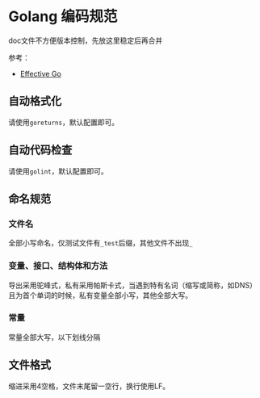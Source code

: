 # Golang 编码规范
doc文件不方便版本控制，先放这里稳定后再合并

参考：
- [Effective Go](https://golang.org/doc/effective_go.html)

## 自动格式化
请使用`goreturns`，默认配置即可。

## 自动代码检查
请使用`golint`，默认配置即可。

## 命名规范
### 文件名
全部小写命名，仅测试文件有`_test`后缀，其他文件不出现`_`

### 变量、接口、结构体和方法
导出采用驼峰式，私有采用帕斯卡式，当遇到特有名词（缩写或简称，如DNS）且为首个单词的时候，私有变量全部小写，其他全部大写。

### 常量
常量全部大写，以下划线分隔

## 文件格式
缩进采用4空格，文件末尾留一空行，换行使用LF。